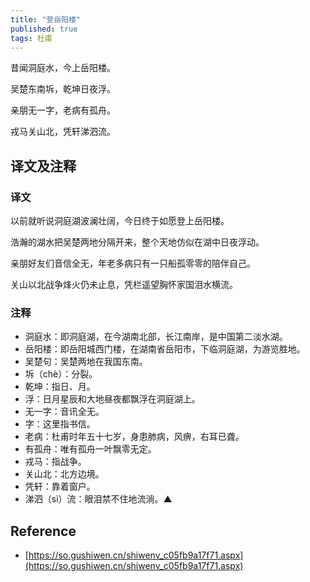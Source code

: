 ```yaml
---
title: "登岳阳楼"
published: true
tags: 杜甫
---
```


昔闻洞庭水，今上岳阳楼。

吴楚东南坼，乾坤日夜浮。

亲朋无一字，老病有孤舟。

戎马关山北，凭轩涕泗流。

## 译文及注释

### 译文

以前就听说洞庭湖波澜壮阔，今日终于如愿登上岳阳楼。

浩瀚的湖水把吴楚两地分隔开来，整个天地仿似在湖中日夜浮动。

亲朋好友们音信全无，年老多病只有一只船孤零零的陪伴自己。

关山以北战争烽火仍未止息，凭栏遥望胸怀家国泪水横流。

### 注释

- 洞庭水：即洞庭湖，在今湖南北部，长江南岸，是中国第二淡水湖。
- 岳阳楼：即岳阳城西门楼，在湖南省岳阳市，下临洞庭湖，为游览胜地。
- 吴楚句：吴楚两地在我国东南。
- 坼（chè）：分裂。
- 乾坤：指日、月。
- 浮：日月星辰和大地昼夜都飘浮在洞庭湖上。
- 无一字：音讯全无。
- 字：这里指书信。
- 老病：杜甫时年五十七岁，身患肺病，风痹，右耳已聋。
- 有孤舟：唯有孤舟一叶飘零无定。
- 戎马：指战争。
- 关山北：北方边境。
- 凭轩：靠着窗户。
- 涕泗（sì）流：眼泪禁不住地流淌。▲

## Reference

- [https://so.gushiwen.cn/shiwenv_c05fb9a17f71.aspx](https://so.gushiwen.cn/shiwenv_c05fb9a17f71.aspx)